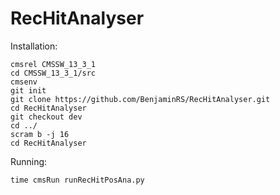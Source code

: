 # RecHitAnalyser

Installation:
```
cmsrel CMSSW_13_3_1
cd CMSSW_13_3_1/src
cmsenv
git init
git clone https://github.com/BenjaminRS/RecHitAnalyser.git
cd RecHitAnalyser
git checkout dev
cd ../
scram b -j 16
cd RecHitAnalyser
```

Running:
```
time cmsRun runRecHitPosAna.py
```
